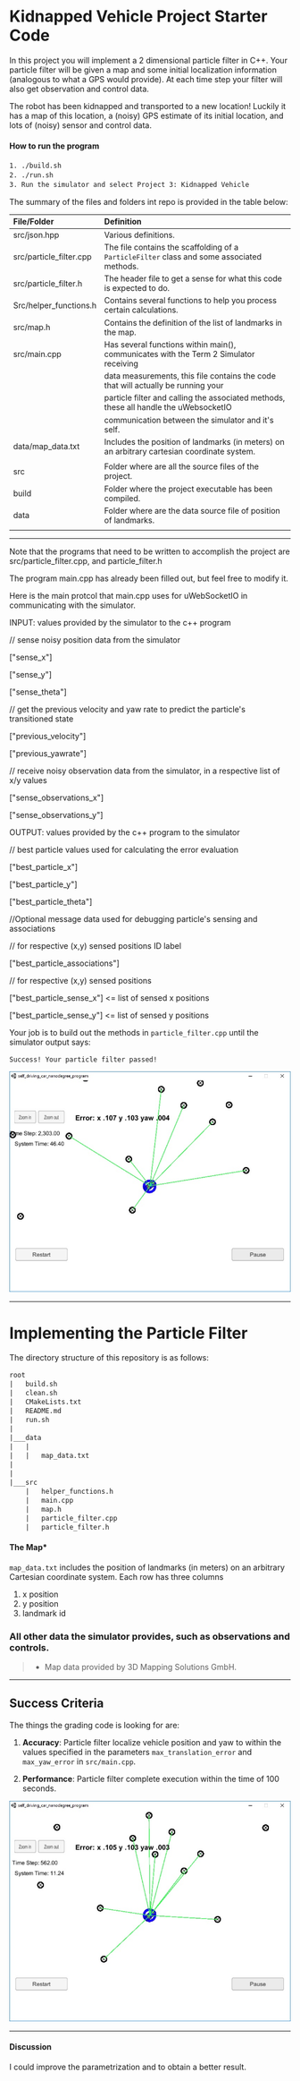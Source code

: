 # Kidnapped Vehicle Project Starter Code

In this project you will implement a 2 dimensional particle filter in C++. Your particle filter will be given a map and some initial localization information (analogous to what a GPS would provide). At each time step your filter will also get observation and control data.

The robot has been kidnapped and transported to a new location! Luckily it has a map of this location, a (noisy) GPS estimate of its initial location, and lots of (noisy) sensor and control data.

<!--more-->

[//]: # (Image References)

[image1]: /build/result.jpg "Sample final score"
[image2]: /build/result1.jpg "Sample final score"

#### How to run the program

```sh
1. ./build.sh
2. ./run.sh
3. Run the simulator and select Project 3: Kidnapped Vehicle
```

The summary of the files and folders int repo is provided in the table below:

| File/Folder               | Definition                                                                                  |
| :------------------------ | :------------------------------------------------------------------------------------------ |
| src/json.hpp              | Various definitions.                                                                        |
| src/particle_filter.cpp   | The file contains the scaffolding of a `ParticleFilter` class and some associated methods.  |
| src/particle_filter.h     | The header file to get a sense for what this code is expected to do.                        |
| Src/helper_functions.h    | Contains several functions to help you process certain calculations.                        |
| src/map.h                 | Contains the definition of the list of landmarks in the map.                                |
| src/main.cpp              | Has several functions within main(), communicates with the Term 2 Simulator receiving       |
|                           | data measurements, this file contains the code that will actually be running your           |
|                           | particle filter and calling the associated methods, these all handle the uWebsocketIO       |
|                           | communication between the simulator and it's self.                                          |
| data/map_data.txt         | Includes the position of landmarks (in meters) on an arbitrary cartesian coordinate system. |
|                           |                                                                                             |
| src                       | Folder where are all the source files of the project.                                       |
| build                     | Folder where the project executable has been compiled.                                      |
| data                      | Folder where are the data source file of position of landmarks.                             |
|                           |                                                                                             |


---

Note that the programs that need to be written to accomplish the project are src/particle_filter.cpp, and particle_filter.h

The program main.cpp has already been filled out, but feel free to modify it.

Here is the main protcol that main.cpp uses for uWebSocketIO in communicating with the simulator.

INPUT: values provided by the simulator to the c++ program

// sense noisy position data from the simulator

["sense_x"] 

["sense_y"] 

["sense_theta"] 

// get the previous velocity and yaw rate to predict the particle's transitioned state

["previous_velocity"]

["previous_yawrate"]

// receive noisy observation data from the simulator, in a respective list of x/y values

["sense_observations_x"] 

["sense_observations_y"] 


OUTPUT: values provided by the c++ program to the simulator

// best particle values used for calculating the error evaluation

["best_particle_x"]

["best_particle_y"]

["best_particle_theta"] 

//Optional message data used for debugging particle's sensing and associations

// for respective (x,y) sensed positions ID label 

["best_particle_associations"]

// for respective (x,y) sensed positions

["best_particle_sense_x"] <= list of sensed x positions

["best_particle_sense_y"] <= list of sensed y positions


Your job is to build out the methods in `particle_filter.cpp` until the simulator output says:

```
Success! Your particle filter passed!
```

![Final score][image1]

---

# Implementing the Particle Filter
The directory structure of this repository is as follows:

```
root
|   build.sh
|   clean.sh
|   CMakeLists.txt
|   README.md
|   run.sh
|
|___data
|   |   
|   |   map_data.txt
|   
|   
|___src
    |   helper_functions.h
    |   main.cpp
    |   map.h
    |   particle_filter.cpp
    |   particle_filter.h
```

#### The Map*
`map_data.txt` includes the position of landmarks (in meters) on an arbitrary Cartesian coordinate system. Each row has three columns
1. x position
2. y position
3. landmark id

### All other data the simulator provides, such as observations and controls.

> * Map data provided by 3D Mapping Solutions GmbH.

---

## Success Criteria
The things the grading code is looking for are:


1. **Accuracy**: Particle filter localize vehicle position and yaw to within the values specified in the parameters `max_translation_error` and `max_yaw_error` in `src/main.cpp`.

2. **Performance**: Particle filter complete execution within the time of 100 seconds.

![Final score][image2]

---

#### Discussion

I could improve the parametrization and to obtain a better result.
